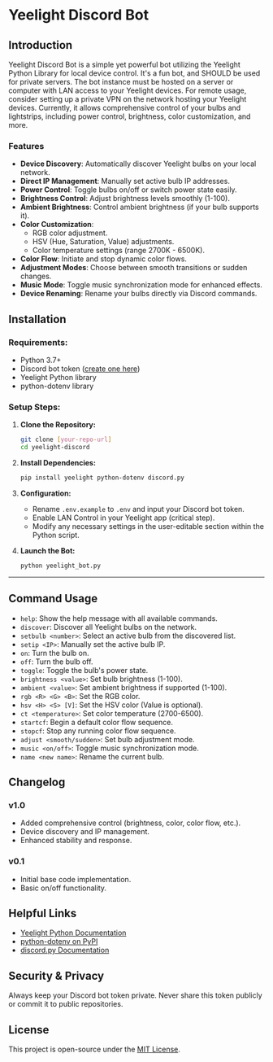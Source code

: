 # Yeelight Discord Bot

## Introduction

Yeelight Discord Bot is a simple yet powerful bot utilizing the Yeelight Python Library for local device control. It's a fun bot, and SHOULD be used for private servers. The bot instance must be hosted on a server or computer with LAN access to your Yeelight devices. For remote usage, consider setting up a private VPN on the network hosting your Yeelight devices. Currently, it allows comprehensive control of your bulbs and lightstrips, including power control, brightness, color customization, and more.

### Features

- **Device Discovery**: Automatically discover Yeelight bulbs on your local network.
- **Direct IP Management**: Manually set active bulb IP addresses.
- **Power Control**: Toggle bulbs on/off or switch power state easily.
- **Brightness Control**: Adjust brightness levels smoothly (1-100).
- **Ambient Brightness**: Control ambient brightness (if your bulb supports it).
- **Color Customization**:
  - RGB color adjustment.
  - HSV (Hue, Saturation, Value) adjustments.
  - Color temperature settings (range 2700K - 6500K).
- **Color Flow**: Initiate and stop dynamic color flows.
- **Adjustment Modes**: Choose between smooth transitions or sudden changes.
- **Music Mode**: Toggle music synchronization mode for enhanced effects.
- **Device Renaming**: Rename your bulbs directly via Discord commands.

## Installation

### Requirements:
- Python 3.7+
- Discord bot token ([create one here](https://discord.com/developers/applications))
- Yeelight Python library
- python-dotenv library

### Setup Steps:

1. **Clone the Repository:**
   ```bash
   git clone [your-repo-url]
   cd yeelight-discord
   ```

2. **Install Dependencies:**
   ```bash
   pip install yeelight python-dotenv discord.py
   ```

3. **Configuration:**
   - Rename `.env.example` to `.env` and input your Discord bot token.
   - Enable LAN Control in your Yeelight app (critical step).
   - Modify any necessary settings in the user-editable section within the Python script.

4. **Launch the Bot:**
   ```bash
   python yeelight_bot.py
   ```

---

## Command Usage

- `help`: Show the help message with all available commands.
- `discover`: Discover all Yeelight bulbs on the network.
- `setbulb <number>`: Select an active bulb from the discovered list.
- `setip <IP>`: Manually set the active bulb IP.
- `on`: Turn the bulb on.
- `off`: Turn the bulb off.
- `toggle`: Toggle the bulb's power state.
- `brightness <value>`: Set bulb brightness (1-100).
- `ambient <value>`: Set ambient brightness if supported (1-100).
- `rgb <R> <G> <B>`: Set the RGB color.
- `hsv <H> <S> [V]`: Set the HSV color (Value is optional).
- `ct <temperature>`: Set color temperature (2700-6500).
- `startcf`: Begin a default color flow sequence.
- `stopcf`: Stop any running color flow sequence.
- `adjust <smooth/sudden>`: Set bulb adjustment mode.
- `music <on/off>`: Toggle music synchronization mode.
- `name <new name>`: Rename the current bulb.

## Changelog

### v1.0
- Added comprehensive control (brightness, color, color flow, etc.).
- Device discovery and IP management.
- Enhanced stability and response.

### v0.1
- Initial base code implementation.
- Basic on/off functionality.

## Helpful Links
- [Yeelight Python Documentation](https://yeelight.readthedocs.io/en/latest/)
- [python-dotenv on PyPI](https://pypi.org/project/python-dotenv/)
- [discord.py Documentation](https://discordpy.readthedocs.io/en/stable/)

## Security & Privacy

Always keep your Discord bot token private. Never share this token publicly or commit it to public repositories.

## License

This project is open-source under the [MIT License](LICENSE).

